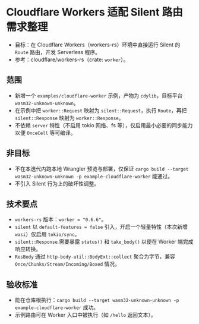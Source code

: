# Cloudflare Workers 适配 Silent 路由 需求整理

- 目标：在 Cloudflare Workers（workers-rs）环境中直接运行 Silent 的 `Route` 路由，开发 Serverless 程序。
- 参考：cloudflare/workers-rs（crate: `worker`）。

## 范围
- 新增一个 `examples/cloudflare-worker` 示例，产物为 `cdylib`，目标平台 `wasm32-unknown-unknown`。
- 在示例中把 `worker::Request` 映射为 `silent::Request`，执行 `Route`，再把 `silent::Response` 映射为 `worker::Response`。
- 不依赖 `server` 特性（不启用 tokio 网络、fs 等），仅启用最小必要的同步能力以便 `OnceCell` 等可编译。

## 非目标
- 不在本迭代内跑本地 Wrangler 预览与部署，仅保证 `cargo build --target wasm32-unknown-unknown -p example-cloudflare-worker` 能通过。
- 不引入 Silent 行为上的破坏性调整。

## 技术要点
- `workers-rs` 版本：`worker = "0.6.6"`。
- `silent` 以 `default-features = false` 引入，开启一个轻量特性（本次新增 `wasi`）仅启用 `tokio/sync`。
- `silent::Response` 需要暴露 `status()` 和 `take_body()` 以便在 Worker 端完成响应转换。
- `ResBody` 通过 `http-body-util::BodyExt::collect` 聚合为字节，兼容 `Once/Chunks/Stream/Incoming/Boxed` 情况。

## 验收标准
- 能在仓库根执行：`cargo build --target wasm32-unknown-unknown -p example-cloudflare-worker` 成功。
- 示例路由可在 Worker 入口中被执行（如 `/hello` 返回文本）。
